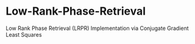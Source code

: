 # Low-Rank-Phase-Retrieval
Low Rank Phase Retrieval (LRPR) Implementation via Conjugate Gradient Least Squares
